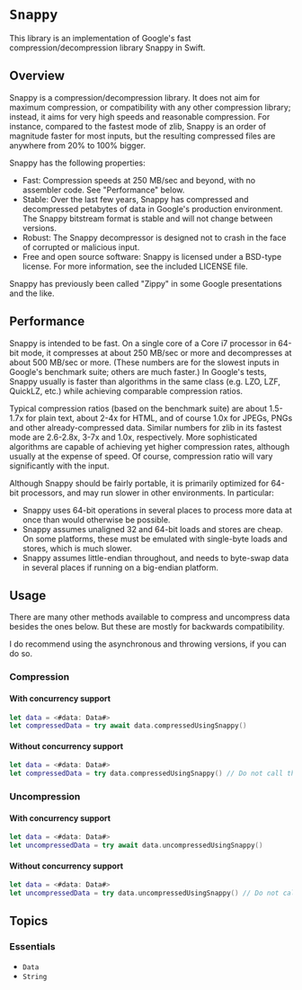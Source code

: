 # ``Snappy``

This library is an implementation of Google's fast compression/decompression library Snappy in Swift.

## Overview

Snappy is a compression/decompression library. 
It does not aim for maximum compression, or compatibility with any other compression library; instead, it aims for very high speeds and reasonable compression. 
For instance, compared to the fastest mode of zlib, Snappy is an order of magnitude faster for most inputs, but the resulting compressed files are anywhere from 20% to 100% bigger.

Snappy has the following properties:

- Fast: Compression speeds at 250 MB/sec and beyond, with no assembler code. See "Performance" below.
- Stable: Over the last few years, Snappy has compressed and decompressed petabytes of data in Google's production environment. The Snappy bitstream format is stable and will not change between versions.
- Robust: The Snappy decompressor is designed not to crash in the face of corrupted or malicious input.
- Free and open source software: Snappy is licensed under a BSD-type license. For more information, see the included LICENSE file.

Snappy has previously been called "Zippy" in some Google presentations and the like.

## Performance

Snappy is intended to be fast. On a single core of a Core i7 processor in 64-bit mode, it compresses at about 250 MB/sec or more and decompresses at about 500 MB/sec or more. 
(These numbers are for the slowest inputs in Google's benchmark suite; others are much faster.) 
In Google's tests, Snappy usually is faster than algorithms in the same class (e.g. LZO, LZF, QuickLZ, etc.) while achieving comparable compression ratios.

Typical compression ratios (based on the benchmark suite) are about 1.5-1.7x for plain text, about 2-4x for HTML, and of course 1.0x for JPEGs, PNGs and other already-compressed data. 
Similar numbers for zlib in its fastest mode are 2.6-2.8x, 3-7x and 1.0x, respectively. 
More sophisticated algorithms are capable of achieving yet higher compression rates, although usually at the expense of speed. 
Of course, compression ratio will vary significantly with the input.

Although Snappy should be fairly portable, it is primarily optimized for 64-bit processors, and may run slower in other environments. In particular:

- Snappy uses 64-bit operations in several places to process more data at once than would otherwise be possible.
- Snappy assumes unaligned 32 and 64-bit loads and stores are cheap. On some platforms, these must be emulated with single-byte loads and stores, which is much slower.
- Snappy assumes little-endian throughout, and needs to byte-swap data in several places if running on a big-endian platform.

## Usage

There are many other methods available to compress and uncompress data besides the ones below. 
But these are mostly for backwards compatibility. 

I do recommend using the asynchronous and throwing versions, if you can do so.

### Compression

#### With concurrency support

```swift
let data = <#data: Data#>
let compressedData = try await data.compressedUsingSnappy() 
```

#### Without concurrency support

```swift
let data = <#data: Data#>
let compressedData = try data.compressedUsingSnappy() // Do not call this from main thread, it will block the thread 
```

### Uncompression

#### With concurrency support

```swift
let data = <#data: Data#>
let uncompressedData = try await data.uncompressedUsingSnappy() 
```

#### Without concurrency support

```swift
let data = <#data: Data#>
let uncompressedData = try data.uncompressedUsingSnappy() // Do not call this from main thread, it will block the thread 
```

## Topics

### Essentials
<!-- 
The following references are currently not supported by DocC, but will be in the near future. 
This is because everything in swift-snappy is extensions for Data and String. 
-->
- ``Data``
- ``String``


